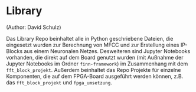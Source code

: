 # Library
(Author: David Schulz)

Das Library Repo beinhaltet alle in Python geschriebene Dateien, die eingesetzt wurden zur Berechnung von MFCC und zur Erstellung eines IP-Blocks aus einem Neuronalen Netzes.
Desweiteren sind Jupyter Notebooks vorhanden, die direkt auf dem Board genutzt wurden (mit Außnahme der Jupyter Notebooks im Ordner `finn-framework`) im Zusammenhang mit dem `fft_block_projekt`.
Außerdem beinhaltet das Repo Projekte für einzelne Komponenten, die auf dem FPGA-Board ausgeführt werden können, z.B. das `fft_block_projekt` und `fpga_umsetzung`.